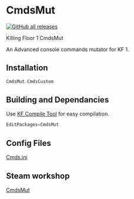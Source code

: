 # CmdsMut
[![GitHub all releases](https://img.shields.io/github/downloads/XpecV52/CmdsMut/total)](https://github.com/XpecV52/CmdsMut/releases)

Killing Floor 1 CmdsMut

  An Advanced console commands mutator for KF 1.

## Installation

```cpp
CmdsMut.CmdsCustom
```

## Building and Dependancies

Use [KF Compile Tool](https://github.com/InsultingPros/KFCompileTool) for easy compilation.

```cpp
EditPackages=CmdsMut
```

## Config Files

[Cmds.ini](Cmds.ini 'master config')


## Steam workshop

[CmdsMut](https://steamcommunity.com/sharedfiles/filedetails/?id=2488733607)
